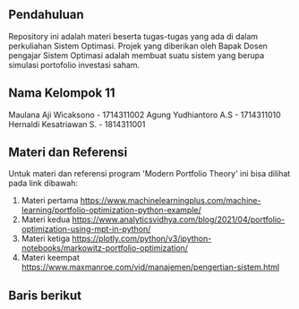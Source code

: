 ## Pendahuluan
Repository ini adalah materi beserta tugas-tugas yang ada di dalam perkuliahan
Sistem Optimasi. Projek yang diberikan oleh Bapak Dosen pengajar Sistem Optimasi
adalah membuat suatu sistem yang berupa simulasi portofolio investasi saham.

## Nama Kelompok 11
Maulana Aji Wicaksono   - 1714311002
Agung Yudhiantoro A.S   - 1714311010
Hernaldi Kesatriawan S. - 1814311001

## Materi dan Referensi
Untuk materi dan referensi program 'Modern Portfolio Theory' ini bisa dilihat pada link dibawah:
1. Materi pertama https://www.machinelearningplus.com/machine-learning/portfolio-optimization-python-example/
2. Materi kedua https://www.analyticsvidhya.com/blog/2021/04/portfolio-optimization-using-mpt-in-python/
3. Materi ketiga https://plotly.com/python/v3/ipython-notebooks/markowitz-portfolio-optimization/
4. Materi keempat https://www.maxmanroe.com/vid/manajemen/pengertian-sistem.html

## Baris berikut
